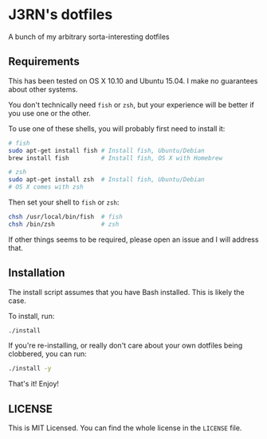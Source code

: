 # J3RN's dotfiles

A bunch of my arbitrary sorta-interesting dotfiles

## Requirements

This has been tested on OS X 10.10 and Ubuntu 15.04. I make no guarantees about other systems.

You don't technically need `fish` or `zsh`, but your experience will be better if you use one or the other.

To use one of these shells, you will probably first need to install it:
```bash
# fish
sudo apt-get install fish # Install fish, Ubuntu/Debian
brew install fish         # Install fish, OS X with Homebrew

# zsh
sudo apt-get install zsh  # Install fish, Ubuntu/Debian
# OS X comes with zsh
```

Then set your shell to `fish` or `zsh`:
```bash
chsh /usr/local/bin/fish  # fish
chsh /bin/zsh             # zsh
```

If other things seems to be required, please open an issue and I will address that.

## Installation

The install script assumes that you have Bash installed. This is likely the case.

To install, run:
```bash
./install
```

If you're re-installing, or really don't care about your own dotfiles being clobbered, you can run:
```bash
./install -y
```

That's it! Enjoy!

## LICENSE

This is MIT Licensed. You can find the whole license in the `LICENSE` file.
